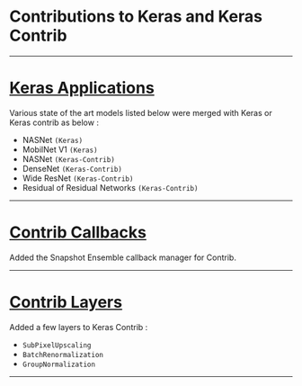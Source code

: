 # Contributions to Keras and Keras Contrib

----

# [Keras Applications](https://github.com/keras-team/keras-contrib/tree/master/keras_contrib/applications)

Various state of the art models listed below were merged with Keras or Keras contrib as below :

- NASNet `(Keras)`
- MobilNet V1 `(Keras)`
- NASNet `(Keras-Contrib)`
- DenseNet `(Keras-Contrib)`
- Wide ResNet `(Keras-Contrib)`
- Residual of Residual Networks `(Keras-Contrib)`

----


# [Contrib Callbacks](https://github.com/keras-team/keras-contrib/tree/master/keras_contrib/callbacks)

Added the Snapshot Ensemble callback manager for Contrib.

----


# [Contrib Layers](https://github.com/keras-team/keras-contrib/tree/master/keras_contrib/layers)

Added a few layers to Keras Contrib :

 - `SubPixelUpscaling`
 - `BatchRenormalization`
 - `GroupNormalization`

----
